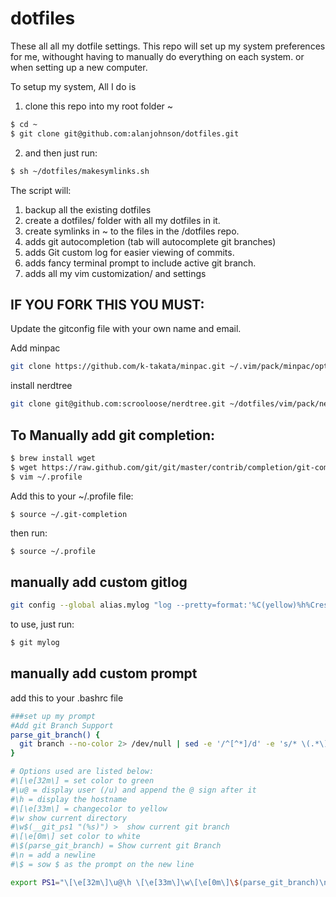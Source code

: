 # dotfiles

These all all my dotfile settings.  This repo will set up my system preferences for me, withought having to manually do everything on each system.  or when setting up a new computer.

To setup my system, All I do is 
1) clone this repo into my root folder ~
```bash
$ cd ~
$ git clone git@github.com:alanjohnson/dotfiles.git
```
2) and then just run:
```bash
$ sh ~/dotfiles/makesymlinks.sh
```

The script will:
1) backup all the existing dotfiles
2) create a dotfiles/ folder with all my dotfiles in it.
3) create symlinks in ~ to the files in the /dotfiles repo.
4) adds git autocompletion (tab will autocomplete git branches)
5) adds Git custom log for easier viewing of commits.
6) adds fancy terminal prompt to include active git branch.
7) adds all my vim customization/ and settings

## IF YOU FORK THIS YOU MUST:
Update the gitconfig file with your own name and email.

Add minpac
```bash
git clone https://github.com/k-takata/minpac.git ~/.vim/pack/minpac/opt/minpac
```
install nerdtree
```bash
git clone git@github.com:scrooloose/nerdtree.git ~/dotfiles/vim/pack/nerdtree/start/nerdtree
```

## To Manually add git completion:
```bash
$ brew install wget
$ wget https://raw.github.com/git/git/master/contrib/completion/git-completion.bash -O ~/.git-completion
$ vim ~/.profile
```
Add this to your ~/.profile file:
```
$ source ~/.git-completion
```
then run:
```bash
$ source ~/.profile
```

## manually add custom gitlog
```bash
git config --global alias.mylog "log --pretty=format:'%C(yellow)%h%Creset %C(bold blue)<%an>%Creset %C(red)%d%Creset %s %Cgreen(%cr) ' --abbrev-commit --date=short --branches"
```
to use, just run:
```bash
$ git mylog
```

## manually add custom prompt
add this to your .bashrc file
```bash
###set up my prompt
#Add git Branch Support
parse_git_branch() {
  git branch --no-color 2> /dev/null | sed -e '/^[^*]/d' -e 's/* \(.*\)/\ →\ \1/'
}

# Options used are listed below:
#\[\e[32m\] = set color to green
#\u@ = display user (/u) and append the @ sign after it
#\h = display the hostname
#\[\e[33m\] = changecolor to yellow
#\w show current directory
#\w$(__git_ps1 "(%s)") >  show current git branch
#\[\e[0m\] set color to white
#\$(parse_git_branch) = Show current git Branch
#\n = add a newline
#\$ = sow $ as the prompt on the new line

export PS1="\[\e[32m\]\u@\h \[\e[33m\]\w\[\e[0m\]\$(parse_git_branch)\n\$"
```
